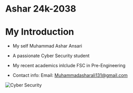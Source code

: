 # Ashar 24k-2038
# My Introduction
- My self Muhammad Ashar Ansari

- A passionate Cyber Security student

- My recent academics inlclude FSC in Pre-Engineering

- Contact info: Email: Muhammadasharali131@gmail.com




![Cyber Security](https://github.com/user-attachments/assets/57432a42-28a2-4eba-a1f3-f7055c4d4bde)
